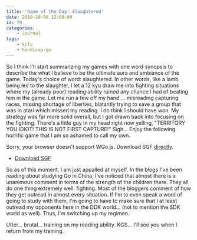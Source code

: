 ```yaml
---
title: 'Game of the Day: Slaughtered'
date: 2010-10-06 12:09:00
id: 79
categories:
	- Journal
tags:
	- kifu
	- handicap-go
---
```


So I think I'll start summarizing my games with one word synopsis to describe the what I believe to be the ultimate aura and ambiance of the game. Today's choice of word: slaughtered. In other words, like a lamb being led to the slaughter, I let a 12 kyu draw me into fighting situations where my (already poor) reading ability ruined any chance I had of beating him in the game. Let me run a few off my hand.... misreading capturing races, missing shortage of liberties, blatantly trying to save a group that was in atari which missed my reading. I do think I should have won. My strategy was far more solid overall, but I got drawn back into focusing on the fighting. There's a little guy in my head right now yelling, "TERRITORY YOU IDIOT! THIS IS NOT FIRST CAPTURE!" Sigh... Enjoy the following horrific game that I am so ashamed to call my own.

<!--more-->

<article>
	<section data-wgo="/kifu/2010/2010.10.06-Game-of-the-Day-Slaughtered.sgf" data-wgo-enablewheel="false" style="width: 100%">
	  <p>Sorry, your browser doesn't support WGo.js. Download SGF <a href="/kifu/2010/2010.10.06-Game-of-the-Day-Slaughtered.sgf">directly</a>.</p>
	</section>
	<div><ul><li><a href="/kifu/2010/2010.10.06-Game-of-the-Day-Slaughtered.sgf">Download SGF</a></li></ul></div>
</article>

So as of this moment, I am just appalled at myself. In the blogs I've been reading about studying Go in China, I've noticed that almost there is a unanimous comment in terms of the strength of the children there. They all do one thing extremely well: fighting. Most of the bloggers comment of how they get outread in almost every situation. If I'm to even speak a word of going to study with them, I'm going to have to make sure that I at least outread my opponents here in the DDK world... (not to mention the SDK world as well). Thus, I'm switching up my regimen.

Utter... brutal... training on my reading ability. KGS... I'll see you when I return from my training.
